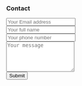 ### Contact

<form accept-charset="UTF-8" action="https://formkeep.com/f/293fe9acdb95" method="POST">
  <input type="email" name="email" placeholder="Your Email address"><br>
  <input type="text" name="name" placeholder="Your full name"><br>
  <input type="tel" name="tel" placeholder="Your phone number"><br>
  <textarea name="subject" placeholder="Your message" rows="5"></textarea><br>
  <input type="hidden" name="utf8" value="✓">
  <button type="submit">Submit</button>
</form>